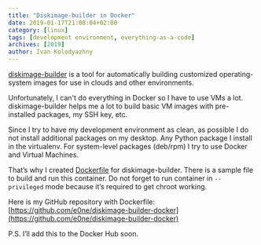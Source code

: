 ```yaml
---
title: "Diskimage-builder in Docker"
date: 2019-01-17T21:08:04+02:00
category: [linux]
tags: [development environment, everything-as-a-code]
archives: [2019]
author: Ivan Kolodyazhny
---
```


[diskimage-builder](https://docs.openstack.org/diskimage-builder/latest/index.html)
is a tool for automatically building customized operating-system images for use
in clouds and other environments.

Unfortunately, I can't do everything in Docker so I have to use VMs a lot.
diskimage-builder helps me a lot to build basic VM images with pre-installed
packages, my SSH key, etc.

Since I try to have my development environment as clean, as possible I do not
install additional packages on my desktop. Any Python package I install in the
virtualenv. For system-level packages (deb/rpm) I try to use Docker and
Virtual Machines.

That’s why I created [Dockerfile](https://github.com/e0ne/diskimage-builder-docker)
for diskimage-builder. There is a sample file to build and run this container.
Do not forget to run container in `--privileged` mode because it’s required to
get chroot working.

Here is my GitHub repository with Dockerfile:
[https://github.com/e0ne/diskimage-builder-docker](https://github.com/e0ne/diskimage-builder-docker)


P.S. I’ll add this to the Docker Hub soon.
